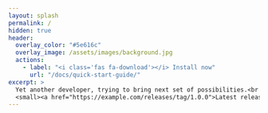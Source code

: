 ```yaml
---
layout: splash
permalink: /
hidden: true
header:
  overlay_color: "#5e616c"
  overlay_image: /assets/images/background.jpg
  actions:
    - label: "<i class='fas fa-download'></i> Install now"
      url: "/docs/quick-start-guide/"
excerpt: >
  Yet another developer, trying to bring next set of possibilities.<br />
  <small><a href="https://example.com/releases/tag/1.0.0">Latest release v1.0.0</a></small>
---
```

